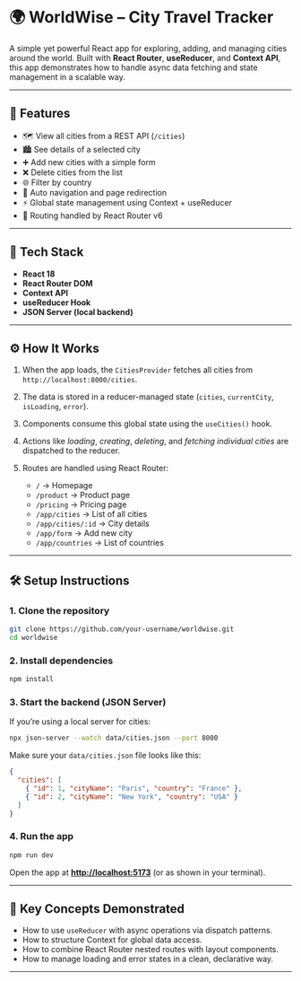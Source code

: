 # 🌍 WorldWise – City Travel Tracker

A simple yet powerful React app for exploring, adding, and managing cities around the world.
Built with **React Router**, **useReducer**, and **Context API**, this app demonstrates how to handle async data fetching and state management in a scalable way.

---

## 🚀 Features

* 🗺️ View all cities from a REST API (`/cities`)
* 🏙️ See details of a selected city
* ➕ Add new cities with a simple form
* ❌ Delete cities from the list
* 🌐 Filter by country
* 🔁 Auto navigation and page redirection
* ⚡ Global state management using Context + useReducer
* 🧭 Routing handled by React Router v6

---

## 🧠 Tech Stack

* **React 18**
* **React Router DOM**
* **Context API**
* **useReducer Hook**
* **JSON Server (local backend)**

---


## ⚙️ How It Works

1. When the app loads, the `CitiesProvider` fetches all cities from `http://localhost:8000/cities`.
2. The data is stored in a reducer-managed state (`cities`, `currentCity`, `isLoading`, `error`).
3. Components consume this global state using the `useCities()` hook.
4. Actions like *loading*, *creating*, *deleting*, and *fetching individual cities* are dispatched to the reducer.
5. Routes are handled using React Router:

   * `/` → Homepage
   * `/product` → Product page
   * `/pricing` → Pricing page
   * `/app/cities` → List of all cities
   * `/app/cities/:id` → City details
   * `/app/form` → Add new city
   * `/app/countries` → List of countries

---

## 🛠️ Setup Instructions

### 1. Clone the repository

```bash
git clone https://github.com/your-username/worldwise.git
cd worldwise
```

### 2. Install dependencies

```bash
npm install
```

### 3. Start the backend (JSON Server)

If you’re using a local server for cities:

```bash
npx json-server --watch data/cities.json --port 8000
```

Make sure your `data/cities.json` file looks like this:

```json
{
  "cities": [
    { "id": 1, "cityName": "Paris", "country": "France" },
    { "id": 2, "cityName": "New York", "country": "USA" }
  ]
}
```

### 4. Run the app

```bash
npm run dev
```

Open the app at **[http://localhost:5173](http://localhost:5173)** (or as shown in your terminal).

---

## 🧩 Key Concepts Demonstrated

* How to use `useReducer` with async operations via dispatch patterns.
* How to structure Context for global data access.
* How to combine React Router nested routes with layout components.
* How to manage loading and error states in a clean, declarative way.

---
